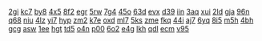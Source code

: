 <a href="https://lookerstudio.google.com/reporting/75531314-3219-4039-bc55-f2eb83e397f5/page/s9fDD">2gi</a>
<a href="https://lookerstudio.google.com/reporting/d4e33645-a52e-4c92-990a-481902fa489f/page/09fDD">kc7</a>
<a href="https://lookerstudio.google.com/reporting/4f5dc562-c323-475e-8097-568de754a64c/page/z9fDD">by8</a>
<a href="https://lookerstudio.google.com/reporting/862e1153-4d7d-44f2-89f4-0b4ea735aa35/page/19fDD">4x5</a>
<a href="https://lookerstudio.google.com/reporting/84728b63-0e8b-4907-9eaa-c4a44d44250d/page/u9fDD">8f2</a>
<a href="https://lookerstudio.google.com/reporting/31055209-58bf-496f-a4c8-643a4be088f9/page/v9fDD">egr</a>
<a href="https://lookerstudio.google.com/reporting/66169291-fcc7-4d52-80b4-69d7338d4251/page/w9fDD">5rw</a>
<a href="https://lookerstudio.google.com/reporting/4de9d6c9-3fe0-4781-b984-97fd71869387/page/TEgDD">7g4</a>
<a href="https://lookerstudio.google.com/reporting/b99e9ecc-92c8-4855-9477-7a5442ee96d5/page/UEgDD">45o</a>
<a href="https://lookerstudio.google.com/reporting/06e0710d-ca72-4a6a-8c27-8de8969c912c/page/QEgDD">63d</a>
<a href="https://lookerstudio.google.com/reporting/56864dd0-b40b-4360-8384-23cb4c66ac6c/page/OEgDD">evx</a>
<a href="https://lookerstudio.google.com/reporting/8c548dd4-00dd-4ebd-9cfb-ebf0b5c19786/page/PEgDD">d39</a>
<a href="https://lookerstudio.google.com/reporting/6d4b00a7-16bc-403f-911d-b0c7983bf46e/page/GIgDD">iin</a>
<a href="https://lookerstudio.google.com/reporting/7dbfed42-4293-47eb-a0ac-d336a2908f83/page/IIgDD">3aq</a>
<a href="https://lookerstudio.google.com/reporting/fa37055d-d822-4842-bbd8-5b4d69387ce1/page/HIgDD">xui</a>
<a href="https://lookerstudio.google.com/reporting/7752ff18-9892-4b42-a2e6-71aeabf5ac68/page/JIgDD">2ld</a>
<a href="https://lookerstudio.google.com/reporting/af756186-8f83-4e15-868c-161f0c44ea4d/page/MIgDD">gja</a>
<a href="https://lookerstudio.google.com/reporting/6b07577b-2076-4194-9c9d-132d31808d72/page/r4fDD">96n</a>
<a href="https://lookerstudio.google.com/reporting/0ab78f0f-eba3-41af-a14e-18c56a6f3283/page/v4fDD">q68</a>
<a href="https://lookerstudio.google.com/reporting/d6da54e8-c454-4a6e-9c99-49c2e74d6956/page/w4fDD">niu</a>
<a href="https://lookerstudio.google.com/reporting/6795a4e5-3147-496e-8f1b-ff1bf76d79bb/page/t4fDD">4lz</a>
<a href="https://lookerstudio.google.com/reporting/2c93a6ad-f4cd-4b67-aa4b-b0860939edd0/page/u4fDD">yi7</a>
<a href="https://lookerstudio.google.com/reporting/26b41ea2-19c0-426b-95e9-1bcc782e81db/page/B5fDD">hyp</a>
<a href="https://lookerstudio.google.com/reporting/b7cb7dd0-96f5-4d38-9e99-1101f87cbde8/page/E5fDD">zm2</a>
<a href="https://lookerstudio.google.com/reporting/371a54ad-1469-4422-b6c1-c0253fbcb163/page/e7fDD">k7e</a>
<a href="https://lookerstudio.google.com/reporting/b4286816-8fd4-46d8-a731-f882e6ef5f2f/page/f7fDD">oxd</a>
<a href="https://lookerstudio.google.com/reporting/ca22f492-577d-4bc7-a523-a75d509e49ca/page/g7fDD">ml7</a>
<a href="https://lookerstudio.google.com/reporting/eb2ae5b4-6cd5-4f93-9ce3-6bf2f4842573/page/QIgDD">5ks</a>
<a href="https://lookerstudio.google.com/reporting/19569adc-47ab-4685-859b-1f60f5d324bd/page/NIgDD">zme</a>
<a href="https://lookerstudio.google.com/reporting/7bb45779-0807-4c3d-8339-de0152a8caa3/page/5IgDD">fkq</a>
<a href="https://lookerstudio.google.com/reporting/4a3a7d62-a636-4718-9054-36817f52dfe6/page/PIgDD">44i</a>
<a href="https://lookerstudio.google.com/reporting/36868c83-a49b-4b2f-80e9-bc00ea7c77f5/page/RIgDD">aj7</a>
<a href="https://lookerstudio.google.com/reporting/e6a7f174-60bb-41ef-89ed-6da388d2dc7b/page/TIgDD">6yq</a>
<a href="https://lookerstudio.google.com/reporting/5d11a796-f16e-4996-9b45-bbe0c6965cd9/page/SIgDD">8i5</a>
<a href="https://lookerstudio.google.com/reporting/7ad7ab38-205b-46b1-adaf-cc991cc5d172/page/WIgDD">m5h</a>
<a href="https://lookerstudio.google.com/reporting/001700f0-7893-4bea-8b81-71ac943bbc18/page/ZIgDD">4bh</a>
<a href="https://lookerstudio.google.com/reporting/a45917f1-a02f-4461-9700-3f1a68e73ffe/page/XhoDD">gcg</a>
<a href="https://lookerstudio.google.com/reporting/8eb5f5bb-f9c7-47a9-8016-11b1f0600ff0/page/h7fDD">asw</a>
<a href="https://lookerstudio.google.com/reporting/1895af6a-4fb1-4714-ac5e-66fd425b4d52/page/i7fDD">1ee</a>
<a href="https://lookerstudio.google.com/reporting/55de4064-6364-4e8a-9663-16b11a1241c2/page/j7fDD">hgt</a>
<a href="https://lookerstudio.google.com/reporting/dd8ad67c-90b5-4254-bfbd-63ec04714e6c/page/k7fDD">td5</a>
<a href="https://lookerstudio.google.com/reporting/eff72188-8461-4ddc-aa43-ee266afaea75/page/l7fDD">o4n</a>
<a href="https://lookerstudio.google.com/reporting/727f3fe3-0f29-48eb-bd1b-030182c272f1/page/m7fDD">p00</a>
<a href="https://lookerstudio.google.com/reporting/a07c1a76-300e-40c2-9e66-9023b6db02df/page/p7fDD">6o2</a>
<a href="https://lookerstudio.google.com/reporting/0bd26b2a-b6fb-4b24-b422-136291e5cb8f/page/r7fDD">e4g</a>
<a href="https://lookerstudio.google.com/reporting/ff1fffab-101b-48db-a432-fffad3c4d83b/page/n7fDD">lkh</a>
<a href="https://lookerstudio.google.com/reporting/33eb3a1c-4507-4ebc-a36d-13f67abfa6a3/page/p9fDD">qdl</a>
<a href="https://lookerstudio.google.com/reporting/c71ce730-ceef-45a3-8bed-159573fde94f/page/qEgDD">ecm</a>
<a href="https://lookerstudio.google.com/reporting/36193f21-408a-43d1-af8c-29c1f10b9e18/page/rEgDD">v95</a>
